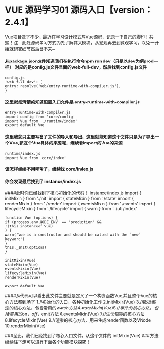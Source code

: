 # VUE 源码学习01 源码入口【version：2.4.1】
Vue项目做了不少，最近在学习设计模式与Vue源码，记录一下自己的脚印！共勉！注：此处源码学习方式为先了解其大模块，从宏观再去到微观学习，以免一开始就研究细节然后出不来~

#### 从package.json文件知道我们在执行命令npm run dev（只是以dev为例prod一样） 对应的是config.js文件里面的web-full-dev，然后找到config.js文件
	config.js
	'web-full-dev': {
	entry: resolve('web/entry-runtime-with-compiler.js'),
	}
    
#### 这里就能清楚的知道配置入口文件是	entry-runtime-with-compiler.js
	entry-runtime-with-compiler.js
	import config from 'core/config'
	import Vue from './runtime/index'
	export default Vue
#### 这里我就只主要写出了文件的导入和导出，这里就能知道这个文件只是为了导出一个Vue,那这个Vue具体的来源呢，继续看import的Vue的来源
	runtime/index.js
	import Vue from 'core/index'
#### 该怎样继续不用啰嗦了，继续找	core/index.js
#### 你会发现最后找到了	instance/index.js
####此时你已经找到了核心初始化的代码！
	instance/index.js
	import { initMixin } from './init'
	import { stateMixin } from './state'
	import { renderMixin } from './render'
	import { eventsMixin } from './events'
	import { lifecycleMixin } from './lifecycle'
	import { warn } from '../util/index'
	
	function Vue (options) {
	if (process.env.NODE_ENV !== 'production' &&
	!(this instanceof Vue)
	) {
	warn('Vue is a constructor and should be called with the `new` keyword')
	}
	this._init(options)
	}
	
	initMixin(Vue)
	stateMixin(Vue)
	eventsMixin(Vue)
	lifecycleMixin(Vue)
	renderMixin(Vue)
	
	export default Vue
####从代码可以看出此文件主要就是定义了一个构造函数Vue,并且整个Vue的核心方法都到场了
	1.//初始化的入口，各种初始化工作
	2.initMixin(Vue) 
	3.//数据绑定的核心方法，包括常用的$watch方法
	4.stateMixin(Vue)
	5.//事件的核心方法，包括常用的$on，$off，$emit方法
	6.eventsMixin(Vue)
	7.//生命周期的核心方法
	8.lifecycleMixin(Vue)
	9.//渲染的核心方法，用来生成render函数以及VNode
	10.renderMixin(Vue)
		
###至此，我们已经找到了核心入口文件，从这个文件的	initMixin(Vue)
###方法继续往下走可以进行下面各个功能模块探究！
